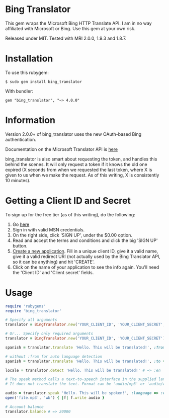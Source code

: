 Bing Translator
===============

This gem wraps the Microsoft Bing HTTP Translate API.
I am in no way affiliated with Microsoft or Bing.
Use this gem at your own risk.

Released under MIT.
Tested with MRI 2.0.0, 1.9.3 and 1.8.7.

Installation
============

To use this rubygem:

    $ sudo gem install bing_translator

With bundler:

    gem "bing_translator", "~> 4.0.0"

Information
===========

Version 2.0.0+ of bing\_translator uses the new OAuth-based Bing
authentication.

Documentation on the Microsoft Translator API is [here](http://msdn.microsoft.com/en-us/library/ff512419.aspx)

bing\_translator is also smart about requesting the token, and handles this
behind the scenes. It will only request a token if it knows the old one
expired (X seconds from when we requested the last token, where X is given
to us when we make the request. As of this writing, X is consistently 10
minutes).

Getting a Client ID and Secret
==============================

To sign up for the free tier (as of this writing), do the following:

1. Go [here](http://go.microsoft.com/?linkid=9782667)
2. Sign in with valid MSN credentials.
3. On the right side, click 'SIGN UP', under the $0.00 option.
4. Read and accept the terms and conditions and click the big 'SIGN UP'
   button.
5. [Create a new application](https://datamarket.azure.com/developer/applications).
   Fill in a unique client ID, give it a valid name, give it a valid redirect
   URI (not actually used by the Bing Translator API, so it can be anything)
   and hit 'CREATE'.
6. Click on the name of your application to see the info again. You'll need
   the 'Client ID' and 'Client secret' fields.

Usage
=====

```ruby
require 'rubygems'
require 'bing_translator'

# Specify all arguments
translator = BingTranslator.new('YOUR_CLIENT_ID', 'YOUR_CLIENT_SECRET', false, 'AZURE_ACCOUNT_KEY')

# Or... Specify only required arguments
translator = BingTranslator.new('YOUR_CLIENT_ID', 'YOUR_CLIENT_SECRET')

spanish = translator.translate 'Hello. This will be translated!', :from => 'en', :to => 'es'

# without :from for auto language detection
spanish = translator.translate 'Hello. This will be translated!', :to => 'es'

locale = translator.detect 'Hello. This will be translated!' # => :en

# The speak method calls a text-to-speech interface in the supplied language.
# It does not translate the text. Format can be 'audio/mp3' or 'audio/wav'

audio = translator.speak 'Hello. This will be spoken!', :language => :en, :format => 'audio/mp3', :options => 'MaxQuality'
open('file.mp3', 'wb') { |f| f.write audio }

# Account balance
translator.balance # => 20000

```
